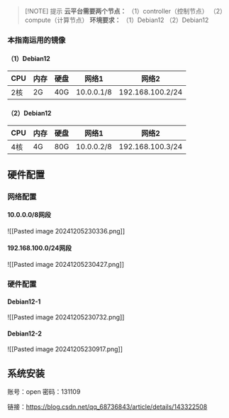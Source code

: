 
> [!NOTE] 提示
> **云平台需要两个节点：**
> （1）controller（控制节点）
> （2）compute（计算节点）
> **环境要求：**
> （1）Debian12
> （2）Debian12

### 本指南运用的镜像
#### （1）Debian12

| CPU | 内存  | 硬盘  | 网络1        | 网络2              |
| --- | --- | --- | ---------- | ---------------- |
| 2核  | 2G  | 40G | 10.0.0.1/8 | 192.168.100.2/24 |

#### （2）Debian12

| CPU | 内存  | 硬盘  | 网络1        | 网络2              |
| --- | --- | --- | ---------- | ---------------- |
| 4核  | 4G  | 80G | 10.0.0.2/8 | 192.168.100.3/24 |

## 硬件配置
### 网络配置
#### 10.0.0.0/8网段
![[Pasted image 20241205230336.png]]
#### 192.168.100.0/24网段
![[Pasted image 20241205230427.png]]
### 硬件配置
#### Debian12-1
![[Pasted image 20241205230732.png]]
#### Debian12-2
![[Pasted image 20241205230917.png]]
## 系统安装
账号：open
密码：131109

链接：https://blog.csdn.net/qq_68736843/article/details/143322508